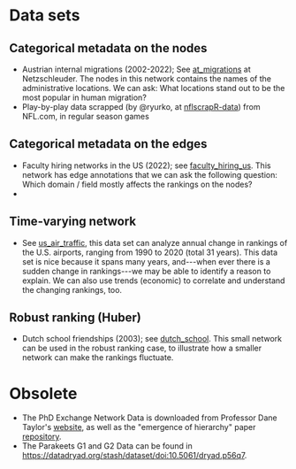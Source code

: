 # Data sets 

## Categorical metadata on the nodes
* Austrian internal migrations (2002-2022); See [at_migrations](https://networks.skewed.de/net/at_migrations) at Netzschleuder. The nodes in this network contains the names of the administrative locations. We can ask: What locations stand out to be the most popular in human migration?
* Play-by-play data scrapped (by @ryurko, at [nflscrapR-data](https://github.com/ryurko/nflscrapR-data)) from NFL.com, in regular season games

## Categorical metadata on the edges
* Faculty hiring networks in the US (2022); see [faculty_hiring_us](https://networks.skewed.de/net/faculty_hiring_us). This network has edge annotations that we can ask the following question: Which domain / field mostly affects the rankings on the nodes?
* 
## Time-varying network
* See [us_air_traffic](https://networks.skewed.de/net/us_air_traffic), this data set can analyze annual change in rankings of the U.S. airports, ranging from 1990 to 2020 (total 31 years). This data set is nice because it spans many years, and---when ever there is a sudden change in rankings---we may be able to identify a reason to explain. We can also use trends (economic) to correlate and understand the changing rankings, too. 

## Robust ranking (Huber)
* Dutch school friendships (2003); see [dutch_school](https://networks.skewed.de/net/dutch_school). This small network can be used in the robust ranking case, to illustrate how a smaller network can make the rankings fluctuate. 

# Obsolete
* The PhD Exchange Network Data is downloaded from Professor Dane Taylor's [website](https://sites.google.com/site/danetaylorresearch/data?authuser=0), as well as the "emergence of hierarchy" paper [repository](https://github.com/PhilChodrow/prestige_reinforcement/tree/master/data).
* The Parakeets G1 and G2 Data can be found in https://datadryad.org/stash/dataset/doi:10.5061/dryad.p56q7.
